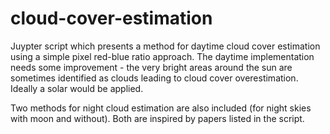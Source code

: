 ﻿# cloud-cover-estimation

Juypter script which presents a method for daytime cloud cover estimation using a simple pixel red-blue ratio approach. The daytime implementation needs some improvement - the very bright areas around the sun are sometimes identified as clouds leading to cloud cover overestimation. Ideally a solar would be applied.

Two methods for night cloud estimation are also included (for night skies with moon and without). Both are inspired by papers listed in the script.
